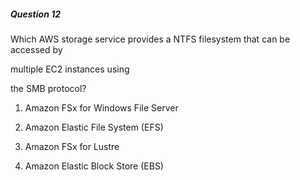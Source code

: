##### Question 12


Which AWS storage service provides a NTFS filesystem that can be accessed by

multiple EC2 instances using


the SMB protocol?


1. Amazon FSx for Windows File Server

2. Amazon Elastic File System (EFS)

3. Amazon FSx for Lustre

4. Amazon Elastic Block Store (EBS)

